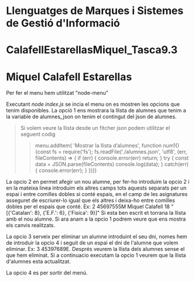 # Llenguatges de Marques i Sistemes de Gestió d'Informació

# CalafellEstarellasMiquel_Tasca9.3

# Miquel Calafell Estarellas


Per fer el menu hem utilitzat "node-menu"

Executant _node index.js_ se incia el menu on es mostren les opcions que tenim disponibles.
La opció 1 ens mostrara la llista de alumnes que tenim a la variable de alumnes_json on tenim el 
contingut del json de alumnes.

> Si volem veure la llista desde un fitcher json podem utilitzar el seguent codig
>
>> menu.addItem( 
        'Mostrar la llista d’alumnes',
        function num1() {const fs = require('fs');
        fs.readFile('./alumnes.json', 'utf8', (err, fileContents) => {
            if (err) {
                console.error(err)
                return;
            }
            try {
                const data = JSON.parse(fileContents)
                console.log(data);
            } catch(err) {
                console.error(err);
            }
        })})

La opcio 2 en permet afegir un nou alumne, per fer-ho introduim la opcio 2 i en la mateixa linea introduim els altres camps tots aquests separats per un espai i entre comilles dobles si conté espais, en el camp de les asignatures asseguret de escriurer-lo igual que els altres i deixa-ho entre comilles dobles per el espais que conté.
Ex: 2 45697555M Miquel Calafell 18 "[{'Catalan': 8}, {'E.F.': 6}, {'Fisica': 9}]"
Si esta ben escrit et torrana la llista amb el nou alumne. Si ara anam a la opcio 1 podrem veure que ens 
mostra els canvis realitzats.


La opcio 3 serveix per eliminar un alumne introduint el seu dni, nomes hem de introduir la opcio 4 i seguit de un espai el dni de l'alumne que volem eliminar. Ex: 3 45397689E.
Després veurem la llista dels alumnes sense el que hem eliminat. Si a continuacio executam la opcio 1 veurem que la llista d'alumnes esta actualitzat.

La opcio 4 es per sortir del menú.